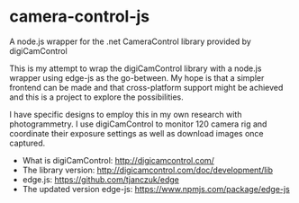 # camera-control-js
A node.js wrapper for the .net CameraControl library provided by digiCamControl

This is my attempt to wrap the digiCamControl library with a node.js wrapper using edge-js as the go-between.  My hope is that a simpler frontend can be made and that cross-platform support might be achieved and this is a project to explore the possibilities.

I have specific designs to employ this in my own research with photogrammetry. I use digiCamControl to monitor 120 camera rig and coordinate their exposure settings as well as download images once captured.

- What is digiCamControl: http://digicamcontrol.com/
- The library version: http://digicamcontrol.com/doc/development/lib
- edge.js: https://github.com/tjanczuk/edge
- The updated version edge-js: https://www.npmjs.com/package/edge-js
